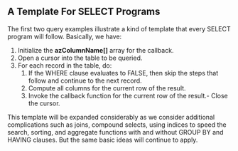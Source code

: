 ## A Template For SELECT Programs


The first two query examples illustrate a kind of template that
every SELECT program will follow. Basically, we have:



1. Initialize the **azColumnName\[]** array for the callback.
2. Open a cursor into the table to be queried.
3. For each record in the table, do:
	1. If the WHERE clause evaluates to FALSE, then skip the steps that
	 follow and continue to the next record.
	2. Compute all columns for the current row of the result.
	3. Invoke the callback function for the current row of the result.- Close the cursor.





This template will be expanded considerably as we consider
additional complications such as joins, compound selects, using
indices to speed the search, sorting, and aggregate functions
with and without GROUP BY and HAVING clauses.
But the same basic ideas will continue to apply.


